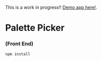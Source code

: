 This is a work in progress!! [Demo app here!](https://dab-of-colors.firebaseapp.com/).

# Palette Picker
### (Front End)


`npm install`
